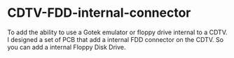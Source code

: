 # CDTV-FDD-internal-connector
To add the ability to use a Gotek emulator or floppy drive internal to a CDTV. I designed a set of PCB that add a internal FDD connector on the CDTV.  So you can add a internal Floppy Disk Drive.
